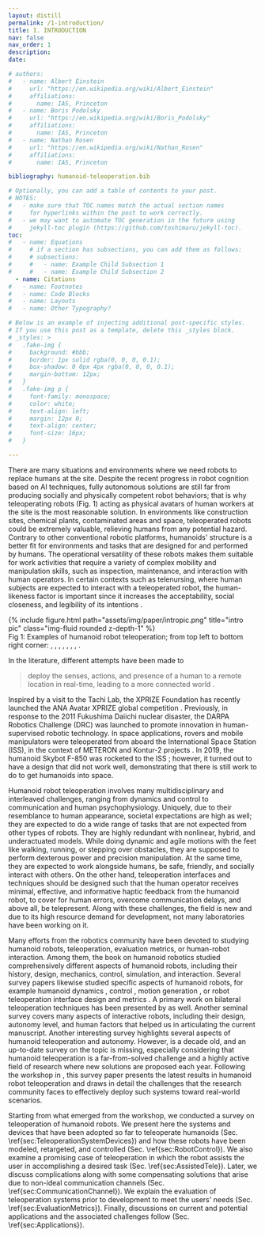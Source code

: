 ```yaml
---
layout: distill
permalink: /1-introduction/
title: I. INTRODUCTION
nav: false
nav_order: 1
description:
date:

# authors:
#   - name: Albert Einstein
#     url: "https://en.wikipedia.org/wiki/Albert_Einstein"
#     affiliations:
#       name: IAS, Princeton
#   - name: Boris Podolsky
#     url: "https://en.wikipedia.org/wiki/Boris_Podolsky"
#     affiliations:
#       name: IAS, Princeton
#   - name: Nathan Rosen
#     url: "https://en.wikipedia.org/wiki/Nathan_Rosen"
#     affiliations:
#       name: IAS, Princeton

bibliography: humanoid-teleoperation.bib

# Optionally, you can add a table of contents to your post.
# NOTES:
#   - make sure that TOC names match the actual section names
#     for hyperlinks within the post to work correctly.
#   - we may want to automate TOC generation in the future using
#     jekyll-toc plugin (https://github.com/toshimaru/jekyll-toc).
toc:
#   - name: Equations
#     # if a section has subsections, you can add them as follows:
#     # subsections:
#     #   - name: Example Child Subsection 1
#     #   - name: Example Child Subsection 2
  - name: Citations
#   - name: Footnotes
#   - name: Code Blocks
#   - name: Layouts
#   - name: Other Typography?

# Below is an example of injecting additional post-specific styles.
# If you use this post as a template, delete this _styles block.
# _styles: >
#   .fake-img {
#     background: #bbb;
#     border: 1px solid rgba(0, 0, 0, 0.1);
#     box-shadow: 0 0px 4px rgba(0, 0, 0, 0.1);
#     margin-bottom: 12px;
#   }
#   .fake-img p {
#     font-family: monospace;
#     color: white;
#     text-align: left;
#     margin: 12px 0;
#     text-align: center;
#     font-size: 16px;
#   }

---
```



There are many situations and environments where we need robots to replace humans at the site. 
Despite the recent progress in robot cognition based on AI techniques, fully autonomous solutions are still far from producing socially and physically competent robot behaviors; that is why teleoperating robots (Fig. 1) acting as physical avatars of human workers at the site is the most reasonable solution.
In environments like construction sites, chemical plants, contaminated areas and space, teleoperated robots could be extremely valuable, relieving humans from any potential hazard.
Contrary to other conventional robotic platforms, humanoids' structure is a better fit for environments and tasks that are designed for and performed by humans. The operational versatility of these robots makes them suitable for work activities that require a variety of complex mobility and manipulation skills, such as inspection, maintenance, and interaction with human operators.
In certain contexts such as telenursing, where human subjects are expected to interact with a teleoperated robot, the human-likeness factor is important since it increases the acceptability, social closeness, and legibility of its intentions <d-cite key="dragan2013a"></d-cite>.

<div class="row">
    <div class="col-sm mt-3 mt-md-0">
        {% include figure.html path="assets/img/paper/intropic.png" title="intro pic" class="img-fluid rounded z-depth-1" %}
    </div>
</div>
<div class="caption">
Fig 1: Examples of humanoid robot teleoperation; from top left to bottom right corner: <d-cite key="ramos2018"></d-cite>, <d-cite key="darvish2019"></d-cite>, <d-cite key="penco2019"></d-cite>, <d-cite key="ishiguro2020bilateral"></d-cite>, <d-cite key="jorgensen2019"></d-cite>, <d-cite key="abi2018"></d-cite>, <d-cite key="kim2013"></d-cite>, <d-cite key="Cisneros2022Team"></d-cite>.
</div>


In the literature, different attempts have been made to
> deploy the senses, actions, and presence of a human to a remote location in real-time, leading to a more connected world <d-cite key="AnaAvatarXprize"></d-cite>.

Inspired by a visit to the Tachi Lab, the XPRIZE Foundation has recently launched the ANA Avatar XPRIZE global competition <d-cite key="AnaAvatarXprize"></d-cite>.
Previously, in response to the 2011 Fukushima Daiichi nuclear disaster, the DARPA Robotics Challenge (DRC) was launched to promote innovation in human-supervised robotic technology.
In space applications, rovers and mobile manipulators were teleoperated from aboard the International Space Station (ISS), in the context of METERON and Kontur-2 projects <d-cite key="kontur-meteron"></d-cite>. In 2019, the humanoid Skybot F-850 was rocketed to the ISS <d-cite key="skybot2019"></d-cite>; however, it turned out to have a design that did not work well, demonstrating that there is still work to do to get humanoids into space.


<!-- % challenegs -->
Humanoid robot teleoperation involves many multidisciplinary and interleaved challenges, ranging from dynamics and control to communication and human psychophysiology. Uniquely, due to their resemblance to human appearance, societal expectations are high as well;
they are expected to do a wide range of tasks that are not expected from other types of robots. They are highly redundant with nonlinear, hybrid, and underactuated models.
While doing dynamic and agile motions with the feet like walking, running, or stepping over obstacles, they are supposed to perform dexterous power and precision manipulation.
At the same time,
they are expected to work alongside humans, be safe, friendly, and socially interact with others.
On the other hand, teleoperation interfaces and techniques should be designed such that the human operator receives minimal, effective, and informative haptic feedback from the humanoid robot, to cover for human errors, overcome communication delays, and above all, be telepresent. Along with these challenges, the field is new and due to its high resource demand for development, not many laboratories have been working on it.

<!-- % comparison -->
Many efforts from the robotics community have been devoted to studying humanoid robots, teleoperation, evaluation metrics, or human-robot interaction.
Among them, the book on humanoid robotics <d-cite key="goswami2019humanoid"></d-cite> studied comprehensively different aspects of humanoid robots, including their history, design, mechanics, control, simulation, and interaction. 
Several survey papers likewise studied specific aspects of humanoid robots, for example humanoid dynamics <d-cite key="sugihara2020survey"></d-cite>, control <d-cite key="yamamoto2020survey"></d-cite>, motion generation <d-cite key="Tazaki2020survey"></d-cite>, or robot teleoperation interface design and metrics <d-cite key="de2009survey"></d-cite>.
A primary work on bilateral teleoperation techniques has been presented by <d-cite key="hokayem2006bilateral"></d-cite> as well. 
Another seminal survey <d-cite key="Goodrich2007Survey"></d-cite> covers many aspects of interactive robots, including their design, autonomy level, and human factors that helped us in articulating the current manuscript.
Another interesting survey <d-cite key="goodrich2013teleoperation"></d-cite> highlights several aspects of humanoid teleoperation and autonomy.
However, <d-cite key="goodrich2013teleoperation"></d-cite> is a decade old, and an up-to-date survey on the topic is missing, especially considering that humanoid teleoperation is a far-from-solved challenge and a highly active field of research where new solutions are proposed each year.
Following the workshop in <d-cite key="workshop2019"></d-cite>, this survey paper presents the latest results in humanoid robot teleoperation and draws in detail the challenges that the research community faces to effectively deploy such systems toward real-world scenarios.



Starting from what emerged from the workshop, we conducted a survey on teleoperation of humanoid robots. We present here the systems and devices that have been adopted so far to teleoperate humanoids (Sec. \ref{sec:TeleoperationSystemDevices}) and how these robots have been modeled, retargeted, and controlled (Sec. \ref{sec:RobotControl}). We also examine a
promising case of teleoperation in which the robot assists the user in accomplishing a desired task (Sec. \ref{sec:AssistedTele}). 
Later, we discuss complications along with some compensating solutions that arise due to non-ideal communication channels (Sec. \ref{sec:CommunicationChannel}).
We explain the evaluation of teleoperation systems prior to development to meet the users' needs (Sec. \ref{sec:EvaluationMetrics}). 
Finally, discussions on current and potential applications and the associated challenges follow (Sec. \ref{sec:Applications}).  
